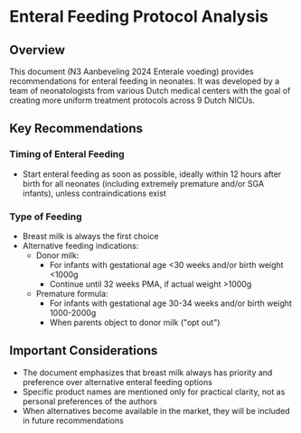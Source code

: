 # Enteral Feeding Protocol Analysis

## Overview
This document (N3 Aanbeveling 2024 Enterale voeding) provides recommendations for enteral feeding in neonates. It was developed by a team of neonatologists from various Dutch medical centers with the goal of creating more uniform treatment protocols across 9 Dutch NICUs.

## Key Recommendations

### Timing of Enteral Feeding
- Start enteral feeding as soon as possible, ideally within 12 hours after birth for all neonates (including extremely premature and/or SGA infants), unless contraindications exist

### Type of Feeding
- Breast milk is always the first choice
- Alternative feeding indications:
  - Donor milk:
    - For infants with gestational age <30 weeks and/or birth weight <1000g
    - Continue until 32 weeks PMA, if actual weight >1000g
  - Premature formula:
    - For infants with gestational age 30-34 weeks and/or birth weight 1000-2000g
    - When parents object to donor milk ("opt out")

## Important Considerations
- The document emphasizes that breast milk always has priority and preference over alternative enteral feeding options
- Specific product names are mentioned only for practical clarity, not as personal preferences of the authors
- When alternatives become available in the market, they will be included in future recommendations
